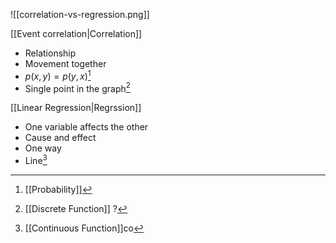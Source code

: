 ![[correlation-vs-regression.png]]

[[Event correlation|Correlation]]

- Relationship
- Movement together
- $p(x, y) = p(y, x)$[^1]
- Single point in the graph[^2]

[[Linear Regression|Regrssion]]

- One variable affects the other
- Cause and effect
- One way
- Line[^3]

[^1]: [[Probability]]
[^2]: [[Discrete Function]] ?
[^3]: [[Continuous Function]]co